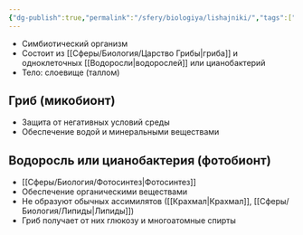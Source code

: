 ```yaml
---
{"dg-publish":true,"permalink":"/sfery/biologiya/lishajniki/","tags":["Ботаника"]}
---
```


- Симбиотический организм
- Состоит из [[Сферы/Биология/Царство Грибы\|гриба]] и одноклеточных [[Водоросли\|водорослей]] или цианобактерий
- Тело: слоевище (таллом)
## Гриб (микобионт)
- Защита от негативных условий среды
- Обеспечение водой и минеральными веществами
## Водоросль или цианобактерия (фотобионт)
- [[Сферы/Биология/Фотосинтез\|Фотосинтез]]
- Обеспечение органическими веществами
- Не образуют обычных ассимилятов ([[Крахмал\|Крахмал]], [[Сферы/Биология/Липиды\|Липиды]])
- Гриб получает от них глюкозу и многоатомные спирты